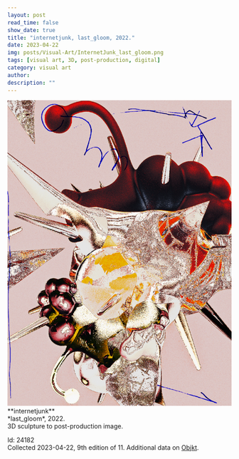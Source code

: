 ```yaml
---
layout: post
read_time: false
show_date: true
title: "internetjunk, last_gloom, 2022."
date: 2023-04-22
img: posts/Visual-Art/InternetJunk_last_gloom.png
tags: [visual art, 3D, post-production, digital]
category: visual art
author: 
description: ""
---
```


<img src='./assets/img/posts/Visual-Art/InternetJunk_last_gloom.png'>

<br>
**internetjunk**
<br>*last_gloom*, 2022.
<br>3D sculpture to post-production image.

 <div class="page-separator"></div>

Id: 24182
<br>Collected 2023-04-22, 9th edition of 11. Additional data on [Objkt](https://objkt.com/tokens/versum_items/24182).
